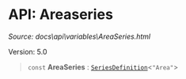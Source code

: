 # API: Areaseries

*Source: docs\api\variables\AreaSeries.html*

Version: 5.0

> `const` **AreaSeries** : [`SeriesDefinition`](../interfaces/SeriesDefinition.md)<`"Area"`>
